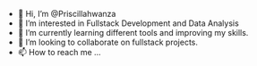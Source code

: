 - 👋 Hi, I’m @Priscillahwanza
- 👀 I’m interested in Fullstack Development and Data Analysis
- 🌱 I’m currently learning different tools and improving my skills.
- 💞️ I’m looking to collaborate on fullstack projects.
- 📫 How to reach me ...


